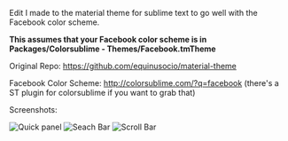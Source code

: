 Edit I made to the material theme for sublime text to go well with the Facebook color scheme.

**This assumes that your Facebook color scheme is in Packages/Colorsublime - Themes/Facebook.tmTheme**

Original Repo: https://github.com/equinusocio/material-theme

Facebook Color Scheme: http://colorsublime.com/?q=facebook (there's a ST plugin for colorsublime if you want to grab that)

Screenshots:

![Quick panel](http://i.imgur.com/Yel8yQn.png)
![Seach Bar](http://i.imgur.com/bgTFbtc.png)
![Scroll Bar](http://i.imgur.com/HQXMh8s.png)
